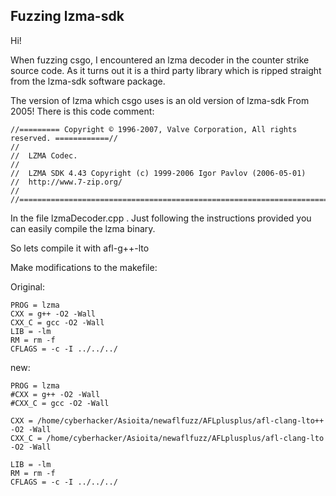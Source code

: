 
## Fuzzing lzma-sdk

Hi!

When fuzzing csgo, I encountered an lzma decoder in the counter strike source code. As it turns out it is a third party library which is ripped straight from the lzma-sdk software package.

The version of lzma which csgo uses is an old version of lzma-sdk From 2005! There is this code comment:

```
//========= Copyright © 1996-2007, Valve Corporation, All rights reserved. ============//
//
//	LZMA Codec.
//
//	LZMA SDK 4.43 Copyright (c) 1999-2006 Igor Pavlov (2006-05-01)
//	http://www.7-zip.org/
//
//=====================================================================================//
```

In the file lzmaDecoder.cpp . Just following the instructions provided you can easily compile the lzma binary.

So lets compile it with afl-g++-lto

Make modifications to the makefile:

Original:

```
PROG = lzma
CXX = g++ -O2 -Wall
CXX_C = gcc -O2 -Wall
LIB = -lm
RM = rm -f
CFLAGS = -c -I ../../../

```

new:

```
PROG = lzma
#CXX = g++ -O2 -Wall
#CXX_C = gcc -O2 -Wall

CXX = /home/cyberhacker/Asioita/newaflfuzz/AFLplusplus/afl-clang-lto++ -O2 -Wall
CXX_C = /home/cyberhacker/Asioita/newaflfuzz/AFLplusplus/afl-clang-lto -O2 -Wall

LIB = -lm
RM = rm -f
CFLAGS = -c -I ../../../

```






























